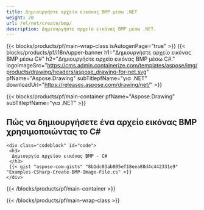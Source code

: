 ```yaml
---
title: Δημιουργήστε αρχείο εικόνας BMP μέσω .NET
weight: 20
url: /el/net/create/bmp/
description: Δημιουργήστε αρχείο εικόνας BMP μέσω .NET.
---
```


{{< blocks/products/pf/main-wrap-class isAutogenPage="true" >}}
{{< blocks/products/pf/i18n/upper-banner h1="Δημιουργήστε αρχείο εικόνας BMP μέσω C#" h2="Δημιουργήστε αρχείο εικόνας BMP μέσω C#." logoImageSrc="https://cms.admin.containerize.com/templates/aspose/img/products/drawing/headers/aspose_drawing-for-net.svg" pfName="Aspose.Drawing" subTitlepfName="για .NET" downloadUrl="https://releases.aspose.com/drawing/net/" >}}

{{< blocks/products/pf/main-container pfName="Aspose.Drawing" subTitlepfName="για .NET" >}}

<h2>Πώς να δημιουργήσετε ένα αρχείο εικόνας BMP χρησιμοποιώντας το C#</h2>

    <div class="codeblock" id="code">
     <h3>
      Δημιουργία αρχείου εικόνας BMP - C#
     </h3>
     {{< gist "aspose-com-gists" "8b1dc03ab805ef18eea88d4c442331e9" "Examples-CSharp-Create-BMP-Image-File.cs" >}}
    </div>

{{< /blocks/products/pf/main-container >}}


{{< /blocks/products/pf/main-wrap-class >}}
